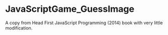 # JavaScriptGame_GuessImage
A copy from Head First JavaScript Programming (2014) book with very little modification.
